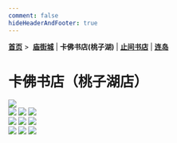 ```yaml
---
comment: false
hideHeaderAndFooter: true
---
```

<style>.container{margin:0 auto;width:1200px;}</style>

**[首页](/)** >&nbsp; **[庙街城](/pho/miaojie)** | **卡佛书店(桃子湖)** | **[止间书店](/pho/zhijian)** | **[连岛](/pho/liandao)**

# 卡佛书店（桃子湖店）

<img class="gkpho-single-img" src="/image/kafo/IMG_3021.jpg">

<div class=".gkpho-container">
<img class="gkpho-img" src="/image/kafo/IMG_3026.jpg">
<img class="gkpho-img gkpho-img-margin" src="/image/kafo/IMG_3022.jpg">
<img class="gkpho-img gkpho-img-margin" src="/image/kafo/IMG_3031.jpg">
</div>

<div class=".gkpho-container">
<img class="gkpho-img" src="/image/kafo/IMG_3027.jpg">
<img class="gkpho-img gkpho-img-margin" src="/image/kafo/IMG_3030.jpg">
<img class="gkpho-img gkpho-img-margin" src="/image/kafo/IMG_3028.jpg">
</div>

<div class=".gkpho-container">
<img class="gkpho-img" src="/image/kafo/IMG_3024.jpg">
<img class="gkpho-img gkpho-img-margin" src="/image/kafo/IMG_3029.jpg">
<img class="gkpho-img gkpho-img-margin" src="/image/kafo/IMG_3020.jpg">
</div>

<p>&nbsp;</p>
